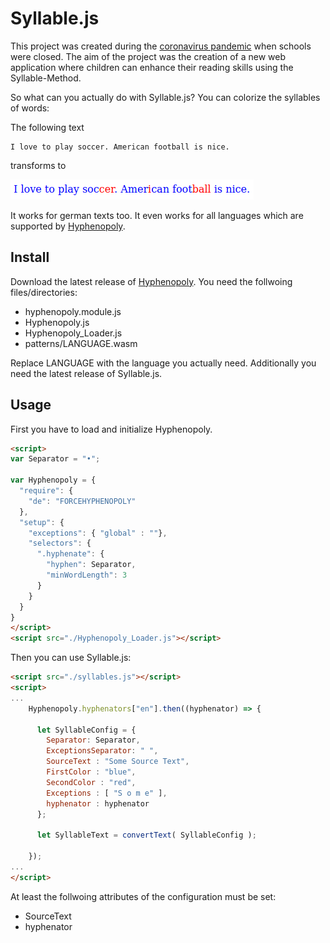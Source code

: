 # Syllable.js
This project was created during the [coronavirus pandemic](https://en.wikipedia.org/wiki/2019%E2%80%9320_coronavirus_pandemic) when schools were closed. The aim of the project was the creation of a new web application where children can enhance their reading skills using the Syllable-Method.

So what can you actually do with Syllable.js? You can colorize the syllables of words:

The following text
```
I love to play soccer. American football is nice.
```
transforms to

![colorized english text](./img/example_en.png)

It works for german texts too. It even works for all languages which are supported by [Hyphenopoly](https://github.com/mnater/Hyphenopoly).

## Install
Download the latest release of [Hyphenopoly](https://github.com/mnater/Hyphenopoly). You need the follwoing files/directories:

* hyphenopoly.module.js
* Hyphenopoly.js
* Hyphenopoly_Loader.js
* patterns/LANGUAGE.wasm

Replace LANGUAGE with the language you actually need. Additionally you need the latest release of Syllable.js.

## Usage
First you have to load and initialize Hyphenopoly.
```HTML
<script>
var Separator = "•";

var Hyphenopoly = {
  "require": {
    "de": "FORCEHYPHENOPOLY"
  },
  "setup": {
    "exceptions": { "global" : ""},
    "selectors": {
      ".hyphenate": {
        "hyphen": Separator,
        "minWordLength": 3
      }
    }
  }
}
</script>
<script src="./Hyphenopoly_Loader.js"></script>
```

Then you can use Syllable.js:
```HTML
<script src="./syllables.js"></script>
<script>
...
    Hyphenopoly.hyphenators["en"].then((hyphenator) => {

      let SyllableConfig = {
        Separator: Separator,
        ExceptionsSeparator: " ",
        SourceText : "Some Source Text",
        FirstColor : "blue",
        SecondColor : "red",
        Exceptions : [ "S o m e" ],
        hyphenator : hyphenator
      };

      let SyllableText = convertText( SyllableConfig );

    });
...
</script>
```
At least the follwoing attributes of the configuration must be set:

* SourceText
* hyphenator
